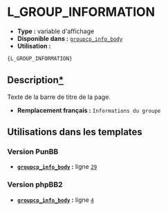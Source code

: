 # L_GROUP_INFORMATION
* __Type :__ variable d'affichage
* __Disponible dans :__ [`groupcp_info_body`](../tpl/var/groupcp_info_body.md#readme)
* __Utilisation :__

```html
{L_GROUP_INFORMATION}
```

## Description[*](https://fa-tvars.appspot.com/var/L_GROUP_INFORMATION)
Texte de la barre de titre de la page.

* __Remplacement français :__ `Informations du groupe`

## Utilisations dans les templates

### Version PunBB
* __[`groupcp_info_body`](../tpl/var/groupcp_info_body.md#readme) :__ ligne [`29`](../tpl/src/punbb/groupcp_info_body.tpl#L29)

### Version phpBB2
* __[`groupcp_info_body`](../tpl/var/groupcp_info_body.md#readme) :__ ligne [`4`](../tpl/src/subsilver/groupcp_info_body.tpl#L4)